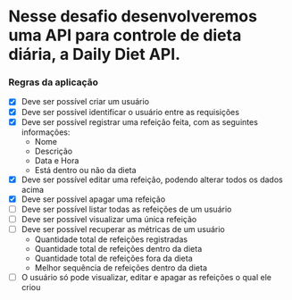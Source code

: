 # Nesse desafio desenvolveremos uma API para controle de dieta diária, a Daily Diet API.

### Regras da aplicação

- [x] Deve ser possível criar um usuário
- [x] Deve ser possível identificar o usuário entre as requisições
- [x] Deve ser possível registrar uma refeição feita, com as seguintes informações:
  - Nome
  - Descrição
  - Data e Hora
  - Está dentro ou não da dieta
- [x] Deve ser possível editar uma refeição, podendo alterar todos os dados acima
- [x] Deve ser possível apagar uma refeição
- [ ] Deve ser possível listar todas as refeições de um usuário
- [ ] Deve ser possível visualizar uma única refeição
- [ ] Deve ser possível recuperar as métricas de um usuário
  - Quantidade total de refeições registradas
  - Quantidade total de refeições dentro da dieta
  - Quantidade total de refeições fora da dieta
  - Melhor sequência de refeições dentro da dieta
- [ ] O usuário só pode visualizar, editar e apagar as refeições o qual ele criou
